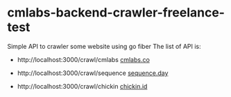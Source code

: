 # cmlabs-backend-crawler-freelance-test
 Simple API to crawler some website using go fiber
 The list of API is:

 - http://localhost:3000/crawl/cmlabs
    [cmlabs.co](https://cmlabs.co)

 - http://localhost:3000/crawl/sequence
   [sequence.day](https://sequence.day)

 - http://localhost:3000/crawl/chickin
   [chickin.id](https://chickin.id)

